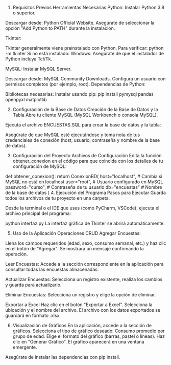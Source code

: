 1. Requisitos Previos
Herramientas Necesarias
Python: Instalar Python 3.8 o superior.

Descargar desde: Python Official Website.
Asegúrate de seleccionar la opción "Add Python to PATH" durante la instalación.

Tkinter:

Tkinter generalmente viene preinstalado con Python. Para verificar:
python -m tkinter
Si no está instalado:
Windows: Asegúrate de que el instalador de Python incluya Tcl/Tk.

MySQL: Instalar MySQL Server.

Descargar desde: MySQL Community Downloads.
Configura un usuario con permisos completos (por ejemplo, root).
Dependencias de Python:

Bibliotecas necesarias: Instalar usando pip:
pip install pymysql pandas openpyxl matplotlib

2. Configuración de la Base de Datos
Creación de la Base de Datos y la Tabla
Abre tu cliente MySQL (MySQL Workbench o consola MySQL).

Ejecuta el archivo ENCUESTAS.SQL para crear la base de datos y la tabla:

Asegúrate de que MySQL esté ejecutándose y toma nota de tus credenciales de conexión (host, usuario, contraseña y nombre de la base de datos).

3. Configuración del Proyecto
Archivos de Configuración
Edita la función obtener_conexion en el código para que coincida con los detalles de tu configuración de MySQL:

def obtener_conexion():
    return ConexionBD(
        host="localhost",   # Cambia si MySQL no está en localhost
        user="root",        # Usuario configurado en MySQL
        password="curso", # Contraseña de tu usuario
        db="encuestas"    # Nombre de la base de datos
    )
4. Ejecución del Programa
Pasos para Ejecutar
Guarda todos los archivos de tu proyecto en una carpeta.

Desde la terminal o el IDE que uses (como PyCharm, VSCode), ejecuta el archivo principal del programa:

python interfaz.py
La interfaz gráfica de Tkinter se abrirá automáticamente.

5. Uso de la Aplicación
Operaciones CRUD
Agregar Encuestas:

Llena los campos requeridos (edad, sexo, consumo semanal, etc.) y haz clic en el botón de "Agregar".
Se mostrará un mensaje confirmando la operación.

Leer Encuestas:
Accede a la sección correspondiente en la aplicación para consultar todas las encuestas almacenadas.

Actualizar Encuestas:
Selecciona un registro existente, realiza los cambios y guarda para actualizarlo.

Eliminar Encuestas:
Selecciona un registro y elige la opción de eliminar.

Exportar a Excel
Haz clic en el botón "Exportar a Excel".
Selecciona la ubicación y el nombre del archivo.
El archivo con los datos exportados se guardará en formato .xlsx.

6. Visualización de Gráficos
En la aplicación, accede a la sección de gráficos.
Selecciona el tipo de gráfico deseado:
Consumo promedio por grupo de edad.
Elige el formato del gráfico (barras, pastel o líneas).
Haz clic en "Generar Gráfico". El gráfico aparecerá en una ventana emergente.

Asegúrate de instalar las dependencias con pip install.
